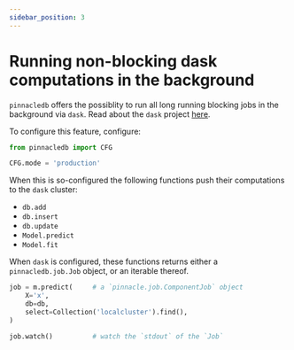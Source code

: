 ```yaml
---
sidebar_position: 3
---
```


# Running non-blocking dask computations in the background

`pinnacledb` offers the possiblity to run all long running blocking jobs in the background via `dask`.
Read about the `dask` project [here](https://www.dask.org/).

To configure this feature, configure:

```python
from pinnacledb import CFG

CFG.mode = 'production'
```

When this is so-configured the following functions push their computations to the `dask` cluster:

- `db.add`
- `db.insert`
- `db.update`
- `Model.predict`
- `Model.fit`

When `dask` is configured, these functions returns either a `pinnacledb.job.Job` object, or an iterable thereof.

```python
job = m.predict(     # a `pinnacle.job.ComponentJob` object
    X='x',
    db=db,
    select=Collection('localcluster').find(),
)

job.watch()          # watch the `stdout` of the `Job`
```